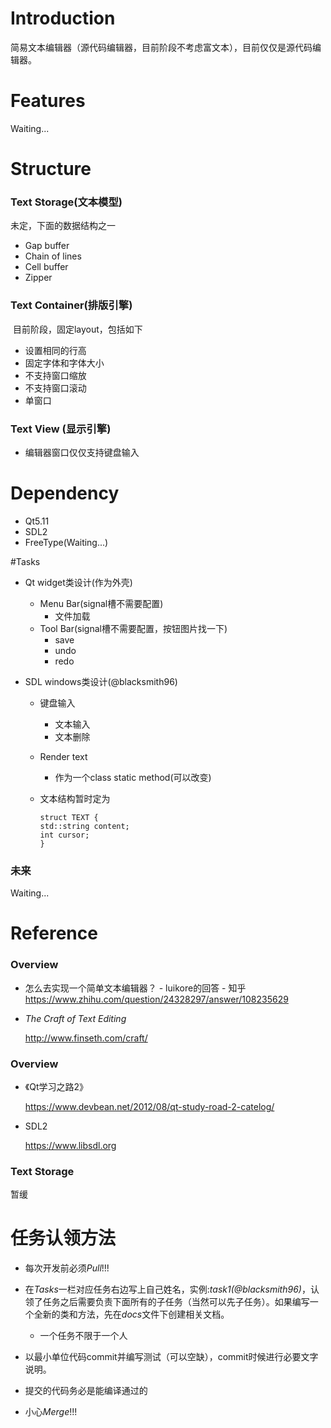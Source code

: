 # Introduction

​	简易文本编辑器（源代码编辑器，目前阶段不考虑富文本），目前仅仅是源代码编辑器。

# Features

Waiting...

# Structure

### Text Storage(文本模型)

未定，下面的数据结构之一

* Gap buffer
* Chain of lines
* Cell buffer
* Zipper

### Text Container(排版引擎)

​	目前阶段，固定layout，包括如下

* 设置相同的行高
* 固定字体和字体大小
* 不支持窗口缩放
* 不支持窗口滚动
* 单窗口

### Text View (显示引擎)

* 编辑器窗口仅仅支持键盘输入

# Dependency

* Qt5.11
* SDL2
* FreeType(Waiting...)

#Tasks

* Qt widget类设计(作为外壳)

  * Menu Bar(signal槽不需要配置)
    * 文件加载
  * Tool Bar(signal槽不需要配置，按钮图片找一下)
    * save
    * undo
    * redo

* SDL windows类设计(@blacksmith96)

  * 键盘输入

    * 文本输入
    * 文本删除

  * Render text

    * 作为一个class static method(可以改变)

  * 文本结构暂时定为

    ```
    struct TEXT {
    std::string content;
    int cursor;
    }
    ```

### 未来

Waiting...

# Reference

### Overview

* 怎么去实现一个简单文本编辑器？ - luikore的回答 - 知乎
  https://www.zhihu.com/question/24328297/answer/108235629

* *The Craft of Text Editing*

  http://www.finseth.com/craft/

### Overview

* 《Qt学习之路2》

  https://www.devbean.net/2012/08/qt-study-road-2-catelog/

* SDL2

  https://www.libsdl.org

### Text Storage

暂缓

# 任务认领方法

* 每次开发前必须*Pull*!!!


* 在*Tasks*一栏对应任务右边写上自己姓名，实例:*task1(@blacksmith96)*，认领了任务之后需要负责下面所有的子任务（当然可以先子任务）。如果编写一个全新的类和方法，先在*docs*文件下创建相关文档。
  * 一个任务不限于一个人
* 以最小单位代码commit并编写测试（可以空缺），commit时候进行必要文字说明。
* 提交的代码务必是能编译通过的
* 小心*Merge*!!!

